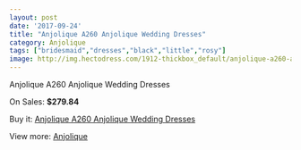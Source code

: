 ```yaml
---
layout: post
date: '2017-09-24'
title: "Anjolique A260 Anjolique Wedding Dresses"
category: Anjolique
tags: ["bridesmaid","dresses","black","little","rosy"]
image: http://img.hectodress.com/1912-thickbox_default/anjolique-a260-anjolique-wedding-dresses.jpg
---
```

Anjolique A260 Anjolique Wedding Dresses

On Sales: **$279.84**
<a href="https://www.hectodress.com/anjolique/1212-anjolique-a260-anjolique-wedding-dresses.html"><amp-img layout="responsive" width="600" height="600" src="//img.hectodress.com/1912-thickbox_default/anjolique-a260-anjolique-wedding-dresses.jpg" alt="Anjolique A260 Anjolique Wedding Dresses 0" /></a>
<a href="https://www.hectodress.com/anjolique/1212-anjolique-a260-anjolique-wedding-dresses.html"><amp-img layout="responsive" width="600" height="600" src="//img.hectodress.com/1913-thickbox_default/anjolique-a260-anjolique-wedding-dresses.jpg" alt="Anjolique A260 Anjolique Wedding Dresses 1" /></a>

Buy it: [Anjolique A260 Anjolique Wedding Dresses](https://www.hectodress.com/anjolique/1212-anjolique-a260-anjolique-wedding-dresses.html "Anjolique A260 Anjolique Wedding Dresses")

View more: [Anjolique](https://www.hectodress.com/16-anjolique "Anjolique")